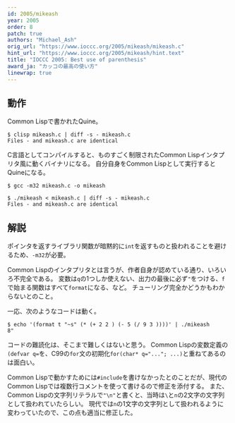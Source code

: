 ```yaml
---
id: 2005/mikeash
year: 2005
order: 8
patch: true
authors: "Michael_Ash"
orig_url: "https://www.ioccc.org/2005/mikeash/mikeash.c"
hint_url: "https://www.ioccc.org/2005/mikeash/hint.text"
title: "IOCCC 2005: Best use of parenthesis"
award_ja: "カッコの最高の使い方"
linewrap: true
---
```


## 動作

Common Lispで書かれたQuine。

```
$ clisp mikeash.c | diff -s - mikeash.c
Files - and mikeash.c are identical
```

C言語としてコンパイルすると、ものすごく制限されたCommon Lispインタプリタ風に動くバイナリになる。
自分自身をCommon Lispとして実行するとQuineになる。

```
$ gcc -m32 mikeash.c -o mikeash

$ ./mikeash < mikeash.c | diff -s - mikeash.c
Files - and mikeash.c are identical
```

## 解説

ポインタを返すライブラリ関数が暗黙的に`int`を返すものと扱われることを避けるため、`-m32`が必要。

Common Lispのインタプリタとは言うが、作者自身が認めている通り、いろいろ不完全である。
変数は`q`の1つしか使えない、出力の最後に必ず`"`をつける、`f`で始まる関数はすべて`format`になる、など。
チューリング完全かどうかもわからないとのこと。

一応、次のようなコードは動く。

```
$ echo '(format t "~s" (* (+ 2 2 ) (- 5 (/ 9 3 ))))' | ./mikeash
8"
```

コードの難読化は、そこまで難しくはないと思う。
Common Lispの変数定義の`(defvar q=`を、C99の`for`文の初期化`for(char* q="..."; ...)`と重ねてあるのは面白い。

Common Lispで動かすためには`#include`を書けなかったとのことだが、現代のCommon Lispでは複数行コメントを使って書けるので修正を添付する。
また、Common Lispの文字列リテラルで`"\n"`と書くと、当時は`\`と`n`の2文字の文字列として扱われていたらしい。
現代では`n`の1文字の文字列として扱われるように変わっていたので、この点も適当に修正した。
